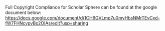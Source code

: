 Full Copyright Compliance for Scholar Sphere can be found at the google document below:
https://docs.google.com/document/d/1CH6GVLmp7u0myHbsNMrTEvCxd-fW7FHNcvpvBx2OIAs/edit?usp=sharing
